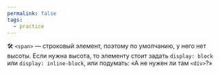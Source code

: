 ```yaml
---
permalink: false
tags:
  - practice
---
```



🛠 `<span>` — строковый элемент, поэтому по умолчанию, у него нет высоты. Если нужна высота, то элементу стоит задать `display: block` или `display: inline-block`, или подумать: «А не нужен ли там `<div>`?»
